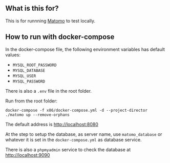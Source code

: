 ## What is this for?

This is for runnning [Matomo](https://matomo.org/) to test locally.

## How to run with docker-compose

In the docker-compose file, the following environment variables has default values:
- `MYSQL_ROOT_PASSWORD`
- `MYSQL_DATABASE`
- `MYSQL_USER`
- `MYSQL_PASSWORD`

There is also a `.env` file in the root folder.

Run from the root folder:
```
docker-compose -f x86/docker-compose.yml -d --project-director ./matomo up --remove-orphans
```

The default address is [http://localhost:8080](http://localhost:8080/)

At the step to setup the database, as server name, use `matomo_database` or whatever it is set in the `docker-compose.yml` as database service.

There is also a `phpmyadmin` service to check the database at [http://localhost:9090](http://localhost:9090/)

